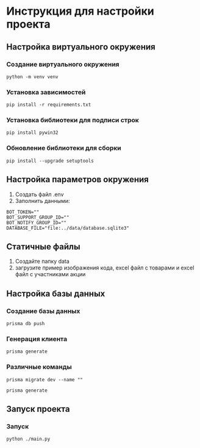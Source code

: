 # Инструкция для настройки проекта

## Настройка виртуального окружения

### Создание виртуального окружения
```shell
python -m venv venv
```

### Установка зависимостей
```shell
pip install -r requirements.txt
```

### Установка библиотеки для подписи строк
```shell
pip install pywin32
```

### Обновление библиотеки для сборки
```shell
pip install --upgrade setuptools
```

## Настройка параметров окружения

1. Создать файл .env
2. Заполнить данными:
```text
BOT_TOKEN=""
BOT_SUPPORT_GROUP_ID=""
BOT_NOTIFY_GROUP_ID=""
DATABASE_FILE="file:../data/database.sqlite3"
```

## Статичные файлы

1. Создайте папку data
2. загрузите пример изображения кода, excel файл c товарами и excel файл c участниками акции   

## Настройка базы данных

### Создание базы данных
```shell
prisma db push
```

### Генерация клиента
```shell
prisma generate
```

### Различные команды
```shell
prisma migrate dev --name ""

prisma generate
```

## Запуск проекта

### Запуск
```shell
python ./main.py
```